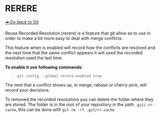 # RERERE

*[:arrow_left: Go back to Git](./GIT.md)*

Reuse Recorded Resolution (rerere) is a feature that git allow as to use in order to make a bit more easy to deal with merge conflicts.

This feature when is enabled will record how the conflicts are resolved and the next time that the same conflict appears it will used the recorded resolution used the last time.

**To enable it use following commands**:

> `git config --global rerere.enabled true`

The next that a conflict shows up, in merge, rebase or cherry-pick, will record your decisions.


To removed the recorded resolutions you can delete the folder where they are stored. The folder is in the root of your repository in the path `.git/.rr-cache`, this can be done with `git rm -rf .git/rr-cache`